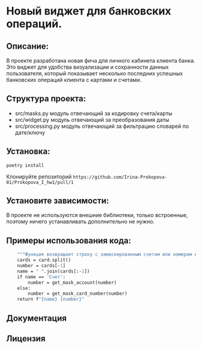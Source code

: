 # Новый виджет для банковских операций.

## Описание:

В проекте разработана новая фича для личного кабинета клиента банка. Это виджет для удобства визуализации и сохранности данных пользователя, который показывает несколько последних успешных банковских операций клиента с картами и счетами. 


## Структура проекта:

* src/masks.py модуль отвечающий за кодировку счета/карты 
* src/widget.py модуль отвечающий за преобразования даты
* src/processing.py модуль отвечающий за фильтрацию словарей по дате/ключу

## Установка:
   ```
   poetry install
   ```

Клонируйте репозиторий
    ```
    https://github.com/Irina-Prokopova-01/Prokopova_I_hw1/pull/1
    ```
    
## Установите зависимости:

В проекте не используются внешние библиотеки, только встроенные, поэтому ничего устанавливать дополнительно не нужно. 

## Примеры использования кода:

```def mask_account_card(card: str) -> str:
    """Функция возвращает строку с замаскированным счетом или номером карты"""
    cards = card.split()
    number = cards[-1]
    name = " ".join(cards[:-1])
    if name == 'Счет':
        number = get_mask_account(number)
    else:
        number = get_mask_card_number(number)
    return f"{name} {number}"
```

## Документация

## Лицензия


